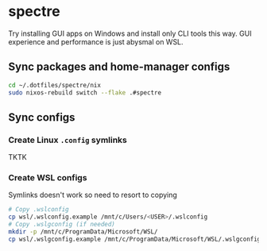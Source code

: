 # spectre

Try installing GUI apps on Windows and install only CLI tools this way. GUI experience and performance is just abysmal on WSL.

## Sync packages and home-manager configs
```bash
cd ~/.dotfiles/spectre/nix
sudo nixos-rebuild switch --flake .#spectre
```

## Sync configs
### Create Linux `.config` symlinks
TKTK

### Create WSL configs
Symlinks doesn't work so need to resort to copying
```bash
# Copy .wslconfig
cp wsl/.wslconfig.example /mnt/c/Users/<USER>/.wslconfig
# Copy .wslgconfig (if needed)
mkdir -p /mnt/c/ProgramData/Microsoft/WSL/
cp wsl/.wslgconfig.example /mnt/c/ProgramData/Microsoft/WSL/.wslgconfig
```
